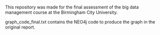 This repository was made for the final assessment of the big data management course at the Birmingham City University.

graph_code_final.txt contains the NEO4j code to produce the graph in the original report.
